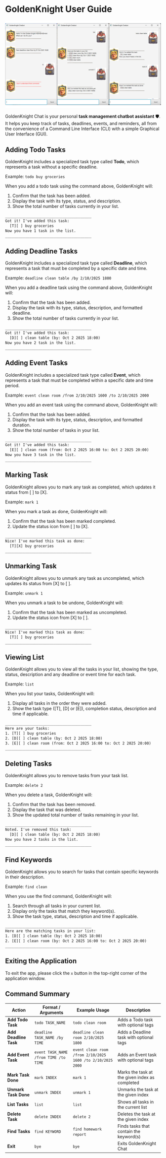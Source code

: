 # GoldenKnight User Guide

![GoldenKnight UI](Ui.png)

GoldenKnight Chat is your personal **task management chatbot assistant** 🛡️.  
It helps you keep track of tasks, deadlines, events, and reminders, all from the convenience of a 
Command Line Interface (CLI) with a simple Graphical User Interface (GUI).

## Adding Todo Tasks

GoldenKnight includes a specialized task type called **Todo**,
which represents a task without a specific deadline.

Example: `todo buy groceries`

When you add a todo task using the command above, GoldenKnight will:
1. Confirm that the task has been added.
2. Display the task with its type, status, and description.
3. Show the total number of tasks currently in your list.

```
_______________________________________
Got it! I've added this task:
  [T][ ] buy groceries
Now you have 1 task in the list.
_______________________________________
```


## Adding Deadline Tasks

GoldenKnight includes a specialized task type called **Deadline**, 
which represents a task that must be completed by a specific date and time.

Example: `deadline clean table /by 2/10/2025 1800`

When you add a deadline task using the command above, GoldenKnight will:
1. Confirm that the task has been added. 
2. Display the task with its type, status, description, and formatted deadline. 
3. Show the total number of tasks currently in your list.

```
_______________________________________
Got it! I've added this task:
  [D][ ] clean table (by: Oct 2 2025 18:00)
Now you have 2 task in the list.
_______________________________________
```

## Adding Event Tasks

GoldenKnight includes a specialized task type called **Event**,
which represents a task that must be completed within a specific date and time period.

Example: `event clean room /from 2/10/2025 1600 /to 2/10/2025 2000`

When you add an event task using the command above, GoldenKnight will:
1. Confirm that the task has been added.
2. Display the task with its type, status, description, and formatted duration.
3. Show the total number of tasks in your list.

```
_______________________________________
Got it! I've added this task:
  [E][ ] clean room (from: Oct 2 2025 16:00 to: Oct 2 2025 20:00)
Now you have 3 task in the list.
_______________________________________
```

## Marking Task

GoldenKnight allows you to mark any task as completed, which updates it status from [ ] to [X].

Example: `mark 1`

When you mark a task as done, GoldenKnight will:
1. Confirm that the task has been marked completed.
2. Update the status icon from [ ] to [X].

```
_______________________________________
Nice! I've marked this task as done:
  [T][X] buy groceries
_______________________________________
```

## Unmarking Task

GoldenKnight allows you to unmark any task as uncompleted, which updates its status from [X] to [ ].

Example: `unmark 1`

When you unmark a task to be undone, GoldenKnight will:
1. Confirm that the task has been marked as uncompleted.
2. Update the status icon from [X] to [ ].

```
_______________________________________
Nice! I've marked this task as done:
  [T][ ] buy groceries
_______________________________________
```

## Viewing List

GoldenKnight allows you to view all the tasks in your list, showing the type, status,
description and any deadline or event time for each task.

Example: `list`

When you list your tasks, GoldenKnight will:
1. Display all tasks in the order they were added.
2. Show the task type ([T], [D] or [E]), completion status, description and time if applicable.

```
_______________________________________
Here are your tasks:
1. [T][ ] buy groceries
2. [D][ ] clean table (by: Oct 2 2025 18:00)
3. [E][ ] clean room (from: Oct 2 2025 16:00 to: Oct 2 2025 20:00)
_______________________________________
```

## Deleting Tasks

GoldenKnight allows you to remove tasks from your task list.

Example: `delete 2`

When you delete a task, GoldenKnight will:
1. Confirm that the task has been removed.
2. Display the task that was deleted.
3. Show the updated total number of tasks remaining in your list.

```
_______________________________________
Noted. I've removed this task:
  [D][ ] clean table (by: Oct 2 2025 18:00)
Now you have 2 tasks in the list.
_______________________________________
```

## Find Keywords

GoldenKnight allows you to search for tasks that contain specific keywords in their description.

Example: `find clean`

When you use the find command, GoldenKnight will:
1. Search through all tasks in your current list.
2. Display only the tasks that match they keyword(s).
3. Show the task type, status, description and time if applicable.

```
_______________________________________
Here are the matching tasks in your list:
1. [D][ ] clean table (by: Oct 2 2025 18:00)
2. [E][ ] clean room (by: Oct 2 2025 16:00 to: Oct 2 2025 20:00)
_______________________________________
```

## Exiting the Application

To exit the app, please click the `x` button in the top-right corner of the application window.

## Command Summary

| Action                | Format / Arguments                    | Example Usage                                              | Description                                    |
|-----------------------|---------------------------------------|------------------------------------------------------------|------------------------------------------------|
| **Add Todo Task**     | `todo TASK_NAME`                      | `todo clean room`                                          | Adds a Todo task with optional tags            |
| **Add Deadline Task** | `deadline TASK_NAME /by TIME`         | `deadline clean room 2/10/2025 1800`                       | Adds a Deadline task with optional tags        |
| **Add Event Task**    | `event TASK_NAME /from TIME /to TIME` | `event clean room /from 2/10/2025 1600 /to 2/10/2025 2000` | Adds an Event task with optional tags          |
| **Mark Task Done**    | `mark INDEX`                          | `mark 1`                                                   | Marks the task at the given index as completed |
| **Unmark Task Done**  | `unmark INDEX`                        | `unmark 1`                                                 | Unmarks the task at the given index            |
| **List Tasks**        | `list`                                | `list`                                                     | Shows all tasks in the current list            |
| **Delete Task**       | `delete INDEX`                        | `delete 2`                                                 | Deletes the task at the given index            |
| **Find Tasks**        | `find KEYWORD`                        | `find homework report`                                     | Finds tasks that contain the keyword(s)        |
| **Exit**              | `bye`                                 | `bye`                                                      | Exits GoldenKnight Chat                        |
